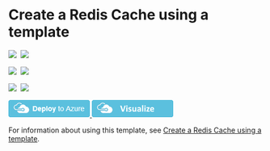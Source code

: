 # Create a Redis Cache using a template

<IMG SRC="https://azbotstorage.blob.core.windows.net/badges/101-redis-cache/PublicLastTestDate.svg" />&nbsp;
<IMG SRC="https://azbotstorage.blob.core.windows.net/badges/101-redis-cache/PublicDeployment.svg" />&nbsp;

<IMG SRC="https://azbotstorage.blob.core.windows.net/badges/101-redis-cache/FairfaxLastTestDate.svg" />&nbsp;
<IMG SRC="https://azbotstorage.blob.core.windows.net/badges/101-redis-cache/FairfaxDeployment.svg" />&nbsp;

<IMG SRC="https://azbotstorage.blob.core.windows.net/badges/101-redis-cache/BestPracticeResult.svg" />&nbsp;
<IMG SRC="https://azbotstorage.blob.core.windows.net/badges/101-redis-cache/CredScanResult.svg" />&nbsp;

<a href="https://portal.azure.com/#create/Microsoft.Template/uri/https%3A%2F%2Fraw.githubusercontent.com%2Fazure%2Fazure-quickstart-templates%2Fmaster%2F101-redis-cache%2Fazuredeploy.json" target="_blank">
    <img src="https://raw.githubusercontent.com/Azure/azure-quickstart-templates/master/1-CONTRIBUTION-GUIDE/images/deploytoazure.png"/>
</a>
<a href="http://armviz.io/#/?load=https%3A%2F%2Fraw.githubusercontent.com%2FAzure%2Fazure-quickstart-templates%2Fmaster%2F101-redis-cache%2Fazuredeploy.json" target="_blank">
    <img src="https://raw.githubusercontent.com/Azure/azure-quickstart-templates/master/1-CONTRIBUTION-GUIDE/images/visualizebutton.png"/>
</a>

For information about using this template, see [Create a Redis Cache using a template](https://azure.microsoft.com/en-us/documentation/articles/cache-redis-cache-arm-provision/).

